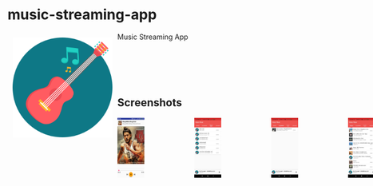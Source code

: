 # music-streaming-app

<img src="/app/src/main/res/mipmap/ic_launcher.png" align="left" width="200" hspace="10" vspace="10">
Music Streaming App </br>
</a>
</div>

</br> </br>
</br> </br>

## Screenshots
<div style="display:flex;" >
<img  src="Screenshot/Screenshot1.png" width="19%" >
<img style="margin-left:100px;" src="Screenshot/Screenshot2.jpg" width="19%" >
<img style="margin-left:100px;" src="Screenshot/Screenshot3.jpg" width="19%" >
<img style="margin-left:100px;" src="Screenshot/Screenshot4.jpg" width="19%" >
<img style="margin-left:100px;" src="Screenshot/Screenshot5.jpg" width="19%" >

</div>
